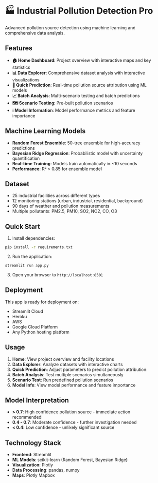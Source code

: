 # 🏭 Industrial Pollution Detection Pro

Advanced pollution source detection using machine learning and comprehensive data analysis.

## Features

- **🏠 Home Dashboard**: Project overview with interactive maps and key statistics
- **📊 Data Explorer**: Comprehensive dataset analysis with interactive visualizations
- **🎯 Quick Prediction**: Real-time pollution source attribution using ML models
- **📈 Batch Analysis**: Multi-scenario testing and batch predictions
- **🗺️ Scenario Testing**: Pre-built pollution scenarios
- **ℹ️ Model Information**: Model performance metrics and feature importance

## Machine Learning Models

- **Random Forest Ensemble**: 50-tree ensemble for high-accuracy predictions
- **Bayesian Ridge Regression**: Probabilistic model with uncertainty quantification
- **Real-time Training**: Models train automatically in ~10 seconds
- **Performance**: R² > 0.85 for ensemble model

## Dataset

- 25 industrial facilities across different types
- 12 monitoring stations (urban, industrial, residential, background)
- 90 days of weather and pollution measurements
- Multiple pollutants: PM2.5, PM10, SO2, NO2, CO, O3

## Quick Start

1. Install dependencies:
```bash
pip install -r requirements.txt
```

2. Run the application:
```bash
streamlit run app.py
```

3. Open your browser to `http://localhost:8501`

## Deployment

This app is ready for deployment on:
- Streamlit Cloud
- Heroku
- AWS
- Google Cloud Platform
- Any Python hosting platform

## Usage

1. **Home**: View project overview and facility locations
2. **Data Explorer**: Analyze datasets with interactive charts
3. **Quick Prediction**: Adjust parameters to predict pollution attribution
4. **Batch Analysis**: Test multiple scenarios simultaneously
5. **Scenario Test**: Run predefined pollution scenarios
6. **Model Info**: View model performance and feature importance

## Model Interpretation

- **> 0.7**: High confidence pollution source - immediate action recommended
- **0.4 - 0.7**: Moderate confidence - further investigation needed
- **< 0.4**: Low confidence - unlikely significant source

## Technology Stack

- **Frontend**: Streamlit
- **ML Models**: scikit-learn (Random Forest, Bayesian Ridge)
- **Visualization**: Plotly
- **Data Processing**: pandas, numpy
- **Maps**: Plotly Mapbox 
